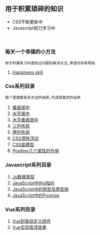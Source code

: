 ##  用于积累琐碎的知识<br>
 * CSS不断更新中<br>
 * Javascript努力学习中
<br>

### 每天一个幸福的小方法<br>
    用于积累练习中遇到过问题的解决方法,希望对你有帮助
1. [Happiness skill](https://github.com/wangxinyu123/SKill/blob/master/CSS/CSS%E5%B0%8F%E6%8A%80%E5%B7%A7.md)<br>    

### Css系列目录<br>
    每个里面都有多方法供选择,可选择喜欢的运用
    
1. [ 垂直居中 ](https://github.com/wangxinyu123/SKill/tree/master/%E5%B8%B8%E8%A7%81%E5%B8%83%E5%B1%80/%E5%9E%82%E7%9B%B4%E5%B1%85%E4%B8%AD)<br>
2. [ 水平居中 ](https://github.com/wangxinyu123/SKill/tree/master/%E5%B8%B8%E8%A7%81%E5%B8%83%E5%B1%80/%E6%B0%B4%E5%B9%B3%E5%B1%85%E4%B8%AD)<br>
3. [ 水平垂直居中 ](https://github.com/wangxinyu123/SKill/tree/master/%E5%B8%B8%E8%A7%81%E5%B8%83%E5%B1%80/%E6%B0%B4%E5%B9%B3%E5%9E%82%E7%9B%B4%E5%B1%85%E4%B8%AD)<br>
4. [ 三列布局 ](https://github.com/wangxinyu123/SKill/tree/master/%E6%95%B4%E4%BD%93%E5%B8%83%E5%B1%80/%E4%B8%89%E5%88%97%E5%B8%83%E5%B1%80)<br>
5. [ 两列布局 ](https://github.com/wangxinyu123/SKill/tree/master/%E6%95%B4%E4%BD%93%E5%B8%83%E5%B1%80/%E5%8F%8C%E5%88%97%E5%B8%83%E5%B1%80)<br>
6. [CSS清除浮动](https://github.com/wangxinyu123/SKill/blob/master/CSS/CSS%E6%B8%85%E9%99%A4%E6%B5%AE%E5%8A%A8.md)<br>
7. [CSS盒模型](https://github.com/wangxinyu123/SKill/blob/master/CSS/CSS%E7%9B%92%E6%A8%A1%E5%9E%8B.md)<br>
8. [Position几个属性的作用](https://github.com/wangxinyu123/SKill/blob/master/CSS/Position%20%E5%87%A0%E4%B8%AA%E5%B1%9E%E6%80%A7%E7%9A%84%E4%BD%9C%E7%94%A8.md)<br>

### Javascript系列目录<br>

1. [Js数据类型](https://github.com/wangxinyu123/SKill/blob/master/JavaScript/Js%E6%95%B0%E6%8D%AE%E7%B1%BB%E5%9E%8B.md)<br>
2. [JavaScript中this指向](https://github.com/wangxinyu123/SKill/blob/master/JavaScript/JavaScript%20this%E6%8C%87%E5%90%91%E9%97%AE%E9%A2%98.md)<br>
3. [JavaScript中的原型及原型链](https://github.com/wangxinyu123/SKill/blob/master/JavaScript/JavaScript%E5%8E%9F%E5%9E%8B%E5%8F%8A%E5%8E%9F%E5%9E%8B%E9%93%BE.md)<br>
4. [JavaScript中的Promise](https://github.com/wangxinyu123/SKill/blob/master/JavaScript/JavaScript%E4%B8%AD%E7%9A%84Promise.md)<br>

### Vue系列目录<br>

1. [Vue封装自定义组件](https://github.com/wangxinyu123/SKill/blob/master/Vue/Vue%E5%B0%81%E8%A3%85%E8%87%AA%E5%AE%9A%E4%B9%89%E7%BB%84%E4%BB%B6.md)<br>   
2. [Vue实现吸顶效果](https://github.com/wangxinyu123/SKill/blob/master/Vue/Vue%E5%AE%9E%E7%8E%B0%E5%AF%BC%E8%88%AA%E6%A0%8F%E5%90%B8%E9%A1%B6%E6%95%88%E6%9E%9C.md)<br>

